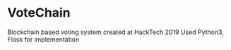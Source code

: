 # VoteChain
Blockchain based voting system created at HackTech 2019
Used Python3, Flask for implementation 
